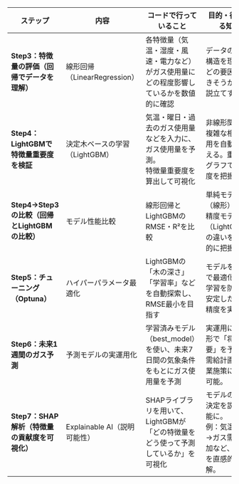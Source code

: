 
| ステップ                               | 内容                     | コードで行っていること                                      | 目的・得られる知見                                     |
| ---------------------------------- | ---------------------- | ------------------------------------------------ | --------------------------------------------- |
| **Step3：特徴量の評価（回帰でデータを理解）**        | 線形回帰（LinearRegression） | 各特徴量（気温・湿度・風速・電力など）がガス使用量にどの程度影響しているかを数値的に確認     | データの基本構造を理解。どの要因が効きそうかを仮説立てする。                |
| **Step4：LightGBMで特徴量重要度を検証**       | 決定木ベースの学習（LightGBM）    | 気温・曜日・過去のガス使用量などを入力に、ガス使用量を予測。<br>特徴量重要度を算出して可視化 | 非線形関係や複雑な相互作用を自動で捉える。重要度グラフで影響度を把握。           |
| **Step4→Step3の比較（回帰とLightGBMの比較）** | モデル性能比較                | 線形回帰とLightGBMのRMSE・R²を比較                         | 単純モデル（線形）と高精度モデル（LightGBM）の違いを定量的に把握。         |
| **Step5：チューニング（Optuna）**           | ハイパーパラメータ最適化           | LightGBMの「木の深さ」「学習率」などを自動探索し、RMSE最小を目指す          | モデルを自動で最適化。過学習を防ぎ、安定した予測精度を実現。                |
| **Step6：未来1週間のガス予測**               | 予測モデルの実運用化             | 学習済みモデル（best_model）を使い、未来7日間の気象条件をもとにガス使用量を予測    | 実運用に近い形で「将来需要」を予測。需給計画や営業施策に応用可能。             |
| **Step7：SHAP解析（特徴量の貢献度を可視化）**      | Explainable AI（説明可能性）  | SHAPライブラリを用いて、LightGBMが「どの特徴量をどう使って予測しているか」を可視化  | モデルの意思決定を説明可能に。<br>例：気温低下→ガス需要増加など、要因を直感的に理解。 |
